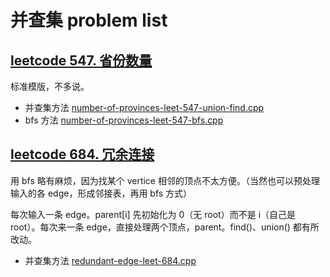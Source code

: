 # 并查集 problem list

## [leetcode 547. 省份数量](https://leetcode.cn/problems/number-of-provinces/)

标准模版，不多说。

- 并查集方法 [number-of-provinces-leet-547-union-find.cpp](code/number-of-provinces-leet-547-union-find.cpp)
- bfs 方法 [number-of-provinces-leet-547-bfs.cpp](code/number-of-provinces-leet-547-bfs.cpp)

## [leetcode 684. 冗余连接](https://leetcode.cn/problems/redundant-connection/)

用 bfs 略有麻烦，因为找某个 vertice 相邻的顶点不太方便。（当然也可以预处理输入的各 edge，形成邻接表，再用 bfs 方式）

每次输入一条 edge。parent[i] 先初始化为 0（无 root）而不是 i（自己是 root）。每次来一条 edge，直接处理两个顶点，parent。find()、union() 都有所改动。

- 并查集方法 [redundant-edge-leet-684.cpp](code/redundant-edge-leet-684.cpp)

